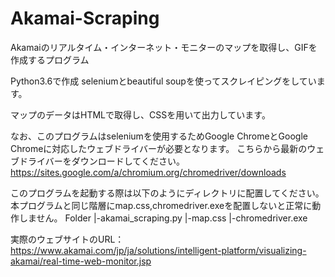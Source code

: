 # Akamai-Scraping
Akamaiのリアルタイム・インターネット・モニターのマップを取得し、GIFを作成するプログラム

Python3.6で作成
seleniumとbeautiful soupを使ってスクレイピングをしています。

マップのデータはHTMLで取得し、CSSを用いて出力しています。

なお、このプログラムはseleniumを使用するためGoogle ChromeとGoogle Chromeに対応したウェブドライバーが必要となります。
こちらから最新のウェブドライバーをダウンロードしてください。
https://sites.google.com/a/chromium.org/chromedriver/downloads

このプログラムを起動する際は以下のようにディレクトリに配置してください。本プログラムと同じ階層にmap.css,chromedriver.exeを配置しないと正常に動作しません。
Folder
 |-akamai_scraping.py
 |-map.css
 |-chromedriver.exe

実際のウェブサイトのURL：https://www.akamai.com/jp/ja/solutions/intelligent-platform/visualizing-akamai/real-time-web-monitor.jsp
